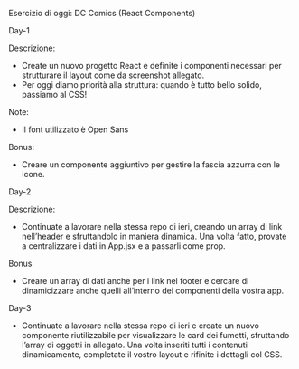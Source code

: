 Esercizio di oggi: DC Comics (React Components)

Day-1

 Descrizione:
 - Create un nuovo progetto React e definite i componenti necessari per strutturare il layout come da screenshot allegato.
 - Per oggi diamo priorità alla struttura: quando è tutto bello solido, passiamo al CSS!

 Note:
 - Il font utilizzato è Open Sans

 Bonus:
 - Creare un componente aggiuntivo per gestire la fascia azzurra con le icone.

Day-2

 Descrizione:
 - Continuate a lavorare nella stessa repo di ieri, creando un array di link nell’header e sfruttandolo in maniera dinamica. Una volta fatto, provate a centralizzare i dati in App.jsx e a passarli come prop.

 Bonus
 - Creare un array di dati anche per i link nel footer e cercare di dinamicizzare anche quelli all’interno dei componenti della vostra app.

 Day-3

- Continuate a lavorare nella stessa repo di ieri e create un nuovo componente riutilizzabile per visualizzare le card dei fumetti, sfruttando l’array di oggetti in allegato. Una volta inseriti tutti i contenuti dinamicamente, completate il vostro layout e rifinite i dettagli col CSS.